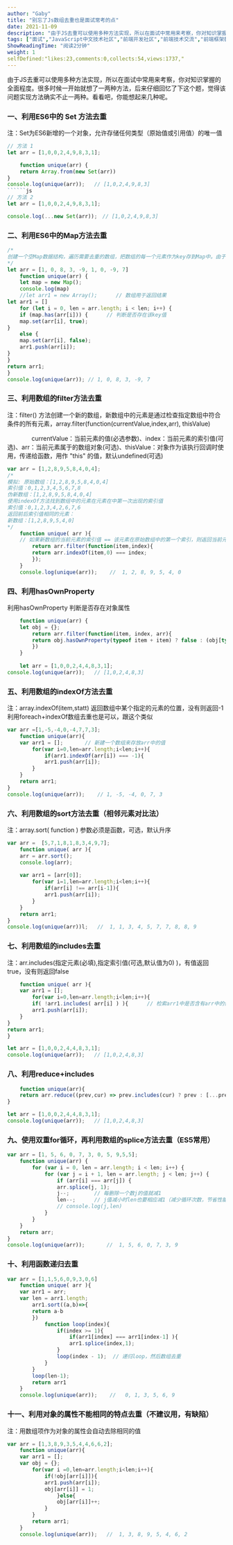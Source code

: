 ```yaml
---
author: "Gaby"
title: "别忘了Js数组去重也是面试常考的点"
date: 2021-11-09
description: "由于JS去重可以使用多种方法实现，所以在面试中常用来考察，你对知识掌握的全面程度。很多时候一开始就想了一两种方法，后来仔细回忆了下这个题，觉得该问题实现方法确实不止一两种。看看吧，你能想起来几种呢。 "
tags: ["面试","JavaScript中文技术社区","前端开发社区","前端技术交流","前端框架教程","JavaScript 学习资源","CSS 技巧与最佳实践","HTML5 最新动态","前端工程师职业发展","开源前端项目","前端技术趋势"]
ShowReadingTime: "阅读2分钟"
weight: 1
selfDefined:"likes:23,comments:0,collects:54,views:1737,"
---
```

由于JS去重可以使用多种方法实现，所以在面试中常用来考察，你对知识掌握的全面程度。很多时候一开始就想了一两种方法，后来仔细回忆了下这个题，觉得该问题实现方法确实不止一两种。看看吧，你能想起来几种呢。

### 一、利用ES6中的 Set 方法去重

注：Set为ES6新增的一个对象，允许存储任何类型（原始值或引用值）的唯一值

```js
// 方法 1
let arr = [1,0,0,2,4,9,8,3,1];

    function unique(arr) {
    return Array.from(new Set(arr))
}
console.log(unique(arr));   // [1,0,2,4,9,8,3]
``````js
// 方法 2
let arr = [1,0,0,2,4,9,8,3,1];

console.log(...new Set(arr));　// [1,0,2,4,9,8,3]
```

### 二、利用ES6中的Map方法去重

```js
/*
创建一个空Map数据结构，遍历需要去重的数组，把数组的每一个元素作为key存到Map中。由于Map中不会出现相同的key值，所以最终得到的就是去重后的结果。
*/
let arr = [1, 0, 8, 3, -9, 1, 0, -9, 7]
    function unique(arr) {
    let map = new Map();
    console.log(map)
    //let arr1 = new Array();      // 数组用于返回结果
let arr1 = []
    for (let i = 0, len = arr.length; i < len; i++) {
    if (map.has(arr[i])) {      // 判断是否存在该key值
    map.set(arr[i], true);
}
    else {
    map.set(arr[i], false);
    arr1.push(arr[i]);
}
}
return arr1;
}
console.log(unique(arr)); // 1, 0, 8, 3, -9, 7
```

### 三、利用数组的filter方法去重

注：filter() 方法创建一个新的数组，新数组中的元素是通过检查指定数组中符合条件的所有元素，array.filter(function(currentValue,index,arr), thisValue)

　　　　currentValue：当前元素的值(必选参数)、index：当前元素的索引值(可选)、arr：当前元素属于的数组对象(可选)、thisValue：对象作为该执行回调时使用，传递给函数，用作 "this" 的值，默认undefined(可选)

```js
var arr = [1,2,8,9,5,8,4,0,4];
/*
模拟: 原始数组：[1,2,8,9,5,8,4,0,4]
索引值：0,1,2,3,4,5,6,7,8
伪新数组：[1,2,8,9,5,8,4,0,4]
使用indexOf方法找到数组中的元素在元素在中第一次出现的索引值
索引值：0,1,2,3,4,2,6,7,6
返回前后索引值相同的元素：
新数组：[1,2,8,9,5,4,0]
*/
    function unique( arr ){
    // 如果新数组的当前元素的索引值 == 该元素在原始数组中的第一个索引，则返回当前元素
        return arr.filter(function(item,index){
        return arr.indexOf(item,0) === index;
        });
    }
    console.log(unique(arr));    //  1, 2, 8, 9, 5, 4, 0
```

### 四、利用hasOwnProperty

利用hasOwnProperty 判断是否存在对象属性

```js
    function unique(arr) {
    let obj = {};
        return arr.filter(function(item, index, arr){
        return obj.hasOwnProperty(typeof item + item) ? false : (obj[typeof item + item] = true)
        })
    }
    
    let arr = [1,0,0,2,4,4,8,3,1];
console.log(unique(arr));   // [1,0,2,4,8,3]
```

### 五、利用数组的indexOf方法去重

注：array.indexOf(item,statt) 返回数组中某个指定的元素的位置，没有则返回-1 利用foreach+indexOf数组去重也是可以，跟这个类似

```js
var arr =[1,-5,-4,0,-4,7,7,3];
    function unique(arr){
    var arr1 = [];       // 新建一个数组来存放arr中的值
        for(var i=0,len=arr.length;i<len;i++){
            if(arr1.indexOf(arr[i]) === -1){
            arr1.push(arr[i]);
        }
    }
    return arr1;
}
console.log(unique(arr));    // 1, -5, -4, 0, 7, 3
```

### 六、利用数组的sort方法去重（相邻元素对比法）

注：array.sort( function ) 参数必须是函数，可选，默认升序

```js
var arr =  [5,7,1,8,1,8,3,4,9,7];
    function unique( arr ){
    arr = arr.sort();
    console.log(arr);
    
    var arr1 = [arr[0]];
        for(var i=1,len=arr.length;i<len;i++){
            if(arr[i] !== arr[i-1]){
            arr1.push(arr[i]);
        }
    }
    return arr1;
}
console.log(unique(arr))l;   //  1, 1, 3, 4, 5, 7, 7, 8, 8, 9
```

### 七、利用数组的includes去重

注：arr.includes(指定元素(必填),指定索引值(可选,默认值为0) )，有值返回true，没有则返回false

```js
    function unique( arr ){
    var arr1 = [];
        for(var i=0,len=arr.length;i<len;i++){
        if( !arr1.includes( arr[i] ) ){      // 检索arr1中是否含有arr中的值
        arr1.push(arr[i]);
    }
}
return arr1;
}

let arr = [1,0,0,2,4,4,8,3,1];
console.log(unique(arr));   // [1,0,2,4,8,3]
```

### 八、利用reduce+includes

```js
    function unique(arr){
    return arr.reduce((prev,cur) => prev.includes(cur) ? prev : [...prev,cur],[]);
}

let arr = [1,0,0,2,4,4,8,3,1];
console.log(unique(arr));   // [1,0,2,4,8,3]
```

### 九、使用双重for循环，再利用数组的splice方法去重（ES5常用）

```js
var arr = [1, 5, 6, 0, 7, 3, 0, 5, 9,5,5];
    function unique(arr) {
        for (var i = 0, len = arr.length; i < len; i++) {
            for (var j = i + 1, len = arr.length; j < len; j++) {
                if (arr[i] === arr[j]) {
                arr.splice(j, 1);
                j--;        // 每删除一个数j的值就减1
                len--;      // j值减小时len也要相应减1（减少循环次数，节省性能）
                // console.log(j,len)
            }
        }
    }
    return arr;
}
console.log(unique(arr));       //  1, 5, 6, 0, 7, 3, 9
```

### 十、利用函数递归去重

```js
var arr = [1,1,5,6,0,9,3,0,6]
    function unique( arr ){
    var arr1 = arr;
    var len = arr1.length;
        arr1.sort((a,b)=>{
        return a-b
        })
            function loop(index){
                if(index >= 1){
                    if(arr1[index] === arr1[index-1] ){
                    arr1.splice(index,1);
                }
                loop(index - 1);  // 递归loop，然后数组去重
            }
        }
        loop(len-1);
        return arr1
    }
    console.log(unique(arr));    //   0, 1, 3, 5, 6, 9
```

### 十一、利用对象的属性不能相同的特点去重（不建议用，有缺陷）

注：用数组项作为对象的属性会自动去除相同的值

```js
var arr = [1,3,8,9,3,5,4,4,6,6,2];
    function unique(arr){
    var arr1 = [];
    var obj = {};
        for(var i =0,len=arr.length;i<len;i++){
            if(!obj[arr[i]]){
            arr1.push(arr[i]);
            obj[arr[i]] = 1;
                }else{
                obj[arr[i]]++;
            }
        }
        return arr1;
    }
    console.log(unique(arr));   //  1, 3, 8, 9, 5, 4, 6, 2
```